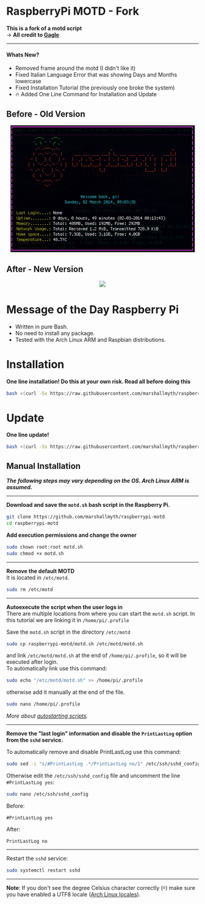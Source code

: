 RaspberryPi MOTD - Fork
====

   **This is a fork of a motd script**                          
   → **All credit to [Gagle](https://github.com/gagle/raspberrypi-motd)**
   
 ---
#### Whats New?

 - Removed frame around the motd (I didn't like it)
 - Fixed Italian Language Error that was showing Days and Months lowercase
 - Fixed Installation Tutorial (the previously one broke the system)
- 🔥 Added One Line Command for Installation and Update

## Before - Old Version
<p align="center">
  <img src="https://github.com/gagle/raspberrypi-motd/blob/master/motd.png?raw=true"/>
</p>

## After - New Version
<p align="center">
  <img src="https://github.com/marshallmyth/raspberrypi-motd/blob/master/motd-noframe.png?raw=true"/>
</p>

# Message of the Day Raspberry Pi

- Written in pure Bash. 
- No need to install any package. 
- Tested with the Arch Linux ARM and Raspbian distributions.

# Installation
**One line installation! Do this at your own risk. Read all before doing this**                     
```bash
bash <(curl -Ss https://raw.githubusercontent.com/marshallmyth/raspberrypi-motd/master/motdinstall.sh)
```
# Update
**One line update!**
```bash
bash <(curl -Ss https://raw.githubusercontent.com/marshallmyth/raspberrypi-motd/master/motdupdate.sh)
```
## Manual Installation
***The following steps may vary depending on the OS. Arch Linux ARM is assumed.***

---

**Download and save the `motd.sh` bash script in the Raspberry Pi.** 
```bash
git clone https://github.com/marshallmyth/raspberrypi-motd
cd raspberrypi-motd
```

**Add execution permissions and change the owner**

```bash
sudo chown root:root motd.sh
sudo chmod +x motd.sh
```
---
 **Remove the default MOTD**            
 It is located in `/etc/motd`.
  ```bash
sudo rm /etc/motd
  ```
  
  ---
**Autoexecute the script when the user logs in**              
There are multiple locations from where you can start the `motd.sh` script. In this tutorial we are linking it in `/home/pi/.profile`

Save the `motd.sh` script in the directory `/etc/motd`
```bash
sudo cp raspberrypi-motd/motd.sh /etc/motd/motd.sh
  ```
and link `/etc/motd/motd.sh` at the end of `/home/pi/.profile`, so it will be executed after login.      
To automatically link use this command:
```bash
sudo echo "/etc/motd/motd.sh" >> /home/pi/.profile
  ```
otherwise add it manually at the end of the file.
```bash
sudo nano /home/pi/.profile
  ```
*More about [autostarting scripts](https://wiki.archlinux.org/index.php/Bash#Configuration_file_sourcing_order_at_startup).*

  ---
**Remove the "last login" information and disable the `PrintLastLog` option from the `sshd` service.** 

To automatically remove and disable PrintLastLog use this command:
```bash
sudo sed -i "s/#PrintLastLog .*/PrintLastLog no/1" /etc/ssh/sshd_config
  ```
Otherwise edit the `/etc/ssh/sshd_config` file and uncomment the line `#PrintLastLog yes`:
  
  ```bash
sudo nano /etc/ssh/sshd_config
  ```
  
  Before:
  
  ```text
  #PrintLastLog yes
  ```
  
  After:
  
  ```text
  PrintLastLog no
  ```
  
  ---
  Restart the `sshd` service:
  
  ```bash
sudo systemctl restart sshd
  ```
---
**Note**: If you don't see the degree Celsius character correctly (`º`) make sure you have enabled a UTF8 locale ([Arch Linux locales](https://wiki.archlinux.org/index.php/locale)).
